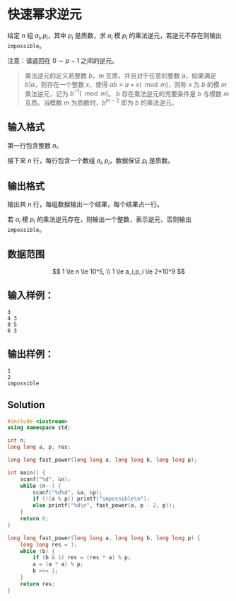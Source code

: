 # 快速幂求逆元

给定 $n$ 组 $a_i,p_i$，其中 $p_i$ 是质数，求 $a_i$ 模 $p_i$ 的乘法逆元，若逆元不存在则输出 `impossible`。

注意：请返回在 $0∼p−1$ 之间的逆元。

>乘法逆元的定义若整数 $b$，$m$ 互质，并且对于任意的整数 $a$，如果满足 $b|a$，则存在一个整数 $x$，使得 $ab\equiv a\times x(\mod m)$，则称 $x$ 为 $b$ 的模 $m$ 乘法逆元，记为 $b^{−1}(\mod m)$。
>$b$ 存在乘法逆元的充要条件是 $b$ 与模数 $m$ 互质。当模数 $m$ 为质数时，$b^{m−2}$ 即为 $b$ 的乘法逆元。

## 输入格式

第一行包含整数 $n$。

接下来 $n$ 行，每行包含一个数组 $a_i,p_i$，数据保证 $p_i$ 是质数。

## 输出格式

输出共 $n$ 行，每组数据输出一个结果，每个结果占一行。

若 $a_i$ 模 $p_i$ 的乘法逆元存在，则输出一个整数，表示逆元，否则输出 `impossible`。

## 数据范围

$$
1 \le n \le 10^5, \\
1 \le a_i,p_i \le 2*10^9
$$

## 输入样例：

```text
3
4 3
8 5
6 3
```

## 输出样例：

```text
1
2
impossible
```

## Solution

```Cpp
#include <iostream>
using namespace std;

int n;
long long a, p, res;

long long fast_power(long long a, long long b, long long p);

int main() {
    scanf("%d", &n);
    while (n--) {
        scanf("%d%d", &a, &p);
        if (!(a % p)) printf("impossible\n");
        else printf("%d\n", fast_power(a, p - 2, p));
    }
    return 0;
}

long long fast_power(long long a, long long b, long long p) {
    long long res = 1;
    while (b) {
        if (b & 1) res = (res * a) % p;
        a = (a * a) % p;
        b >>= 1;
    }
    return res;
}
```
